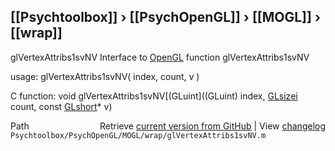 ## [[Psychtoolbox]] &#8250; [[PsychOpenGL]] &#8250; [[MOGL]] &#8250; [[wrap]]

glVertexAttribs1svNV  Interface to [OpenGL](OpenGL) function glVertexAttribs1svNV  
  
usage:  glVertexAttribs1svNV( index, count, v )  
  
C function:  void glVertexAttribs1svNV[(GLuint]((GLuint) index, [GLsizei](GLsizei) count, const [GLshort](GLshort)\* v)  




<div class="code_header" style="text-align:right;">
  <span style="float:left;">Path&nbsp;&nbsp;</span> <span class="counter">Retrieve <a href=
  "https://raw.github.com/Psychtoolbox-3/Psychtoolbox-3/beta/Psychtoolbox/PsychOpenGL/MOGL/wrap/glVertexAttribs1svNV.m">current version from GitHub</a> | View <a href=
  "https://github.com/Psychtoolbox-3/Psychtoolbox-3/commits/beta/Psychtoolbox/PsychOpenGL/MOGL/wrap/glVertexAttribs1svNV.m">changelog</a></span>
</div>
<div class="code">
  <code>Psychtoolbox/PsychOpenGL/MOGL/wrap/glVertexAttribs1svNV.m</code>
</div>

